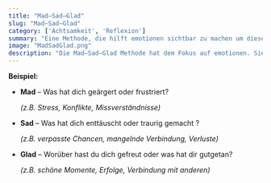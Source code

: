 ```yaml
---
title: "Mad–Sad–Glad"
slug: "Mad–Sad–Glad"
category: ['Achtsamkeit', 'Reflexion']
summary: "Eine Methode, die hilft emotionen sichtbar zu machen um diese bewusst und strukturiert zu reflektieren."
image: "MadSadGlad.png"
description: "Die Mad–Sad–Glad Methode hat dem Fokus auf emotionen. Sie hilft emotionen sichtbar zu machen um diese bewusst und strukturiert zu reflektieren. Sie ist besonders nützlich für die persönliche Stimmungsreflexion."
---
```


**Beispiel:**

- **Mad** – Was hat dich geärgert oder frustriert?
    
    *(z.B. Stress, Konflikte, Missverständnisse)*
    
- **Sad** – Was hat dich enttäuscht oder traurig gemacht ?
    
    *(z.B. verpasste Chancen, mangelnde Verbindung, Verluste)*
    
- **Glad** – Worüber hast du dich gefreut oder was hat dir gutgetan?
    
    *(z.B. schöne Momente, Erfolge, Verbindung mit anderen)*